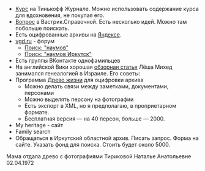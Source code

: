 - [Курс](https://journal.tinkoff.ru/pro/genealogy/) на Тинькофф Журнале. Можно использовать содержание курса для вдохновения, не покупая его.
- [Вопрос](https://t.me/c/1675809627/4423) в Вастрик.Справочной. Есть несколько идей. Можно там побольше поискать.
- Есть оцифрованные архивы на [Яндексе](http://yandex.ru/archive/).
- [vgd.ru](https://vgd.ru) - форум
	- [Поиск: "наумов"](https://www.google.com/search?q=%D0%BD%D0%B0%D1%83%D0%BC%D0%BE%D0%B2+site%3Ahttps%3A%2F%2Fvgd.ru&sca_esv=746687e9b17ac835&sxsrf=ADLYWII-Ul61kAhN2rpfn7pWxR562dnsRA%3A1730217353667&ei=iQUhZ7qYKICpwPAPkr2DqQI&ved=0ahUKEwj6gP_1-bOJAxWAFBAIHZLeICUQ4dUDCA8&uact=5&oq=%D0%BD%D0%B0%D1%83%D0%BC%D0%BE%D0%B2+site%3Ahttps%3A%2F%2Fvgd.ru&gs_lp=Egxnd3Mtd2l6LXNlcnAiINC90LDRg9C80L7QsiBzaXRlOmh0dHBzOi8vdmdkLnJ1SPIHULAHWLAHcAF4AJABAJgBAKABAKoBALgBA8gBAPgBAZgCAKACAJgDAIgGAZIHAKAHAA&sclient=gws-wiz-serp)
	- [Поиск: "наумов Иркутск"](https://www.google.com/search?q=%D0%BD%D0%B0%D1%83%D0%BC%D0%BE%D0%B2+%22%D0%B8%D1%80%D0%BA%D1%83%D1%82%D1%81%D0%BA%22+site%3Ahttps%3A%2F%2Fvgd.ru&sca_esv=746687e9b17ac835&sxsrf=ADLYWIJ27TaSFrgVsCWT9mgZxYjR97ZCLg%3A1730217410208&ei=wgUhZ42xDJTIwPAPxuvR6QQ&ved=0ahUKEwiNmvqQ-rOJAxUUJBAIHcZ1NE0Q4dUDCA8&uact=5&oq=%D0%BD%D0%B0%D1%83%D0%BC%D0%BE%D0%B2+%22%D0%B8%D1%80%D0%BA%D1%83%D1%82%D1%81%D0%BA%22+site%3Ahttps%3A%2F%2Fvgd.ru&gs_lp=Egxnd3Mtd2l6LXNlcnAiMdC90LDRg9C80L7QsiAi0LjRgNC60YPRgtGB0LoiIHNpdGU6aHR0cHM6Ly92Z2QucnVI7BVQjgVY7hRwAngAkAEAmAF-oAHoAaoBAzAuMrgBA8gBAPgBAZgCAKACAJgDAIgGAZIHAKAHWg&sclient=gws-wiz-serp)
- Есть группы ВКонтакте однофамильцев
- На английской Вики хорошая [обзорная статья](https://en.wikipedia.org/wiki/Genealogy)
Лёша Михед занимался генеалогией в Израиле. Его советы:
- Программа [Древо жизни](https://genery.com/ru/) для оцифровки архива
	- Можно делать связи между заметками, документами, персонами
	- Можно выделять персону на фотографии
	- Есть экспорт в XML, но я предполагаю, в проприетарном формате.
	- Бесплатная версия — на 40 персон, больше — 2000. 
- My heritage - сайт
- Family search 
- Обращаться в Иркутский областной архив. Писать запрос. Форма на сайте. Указать фонд для поиска. Стоить будет около 5000.

Мама отдала древо с фотографиями Тириковой Наталье Анатольевне 02.04.1972
